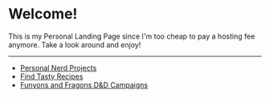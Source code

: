 # Welcome!
This is my Personal Landing Page since I'm too cheap to pay a hosting fee anymore. Take a look around and enjoy!
* * *
- [Personal Nerd Projects](https://github.com/jackphillipsjmu?tab=repositories)
- [Find Tasty Recipes](./recipes.html)
- [Funyons and Fragons D&D Campaigns](https://jackphillipsjmu.github.io/dnd/)
